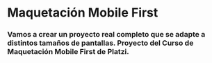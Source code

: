 # Maquetación Mobile First
### Vamos a crear un proyecto real completo que se adapte a distintos tamaños de pantallas. Proyecto del Curso de Maquetación Mobile First de Platzi.
